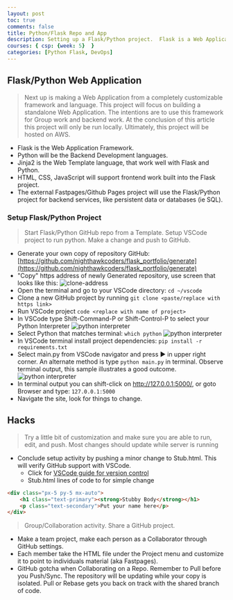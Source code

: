 ```yaml
---
layout: post
toc: true
comments: false
title: Python/Flask Repo and App
description: Setting up a Flask/Python project.  Flask is a Web Application framework written in Python.
courses: { csp: {week: 5}  }
categories: [Python Flask, DevOps]
---
```


## Flask/Python Web Application
> Next up is making a Web Application from a completely customizable framework and language.  This project will focus on building a standalone Web Application.  The intentions are to use this framework for Group work and backend work.  At the conclusion of this article this project will only be run locally.  Ultimately, this project will be hosted on AWS.  
- Flask is the Web Application Framework.
- Python will be the Backend Development languages.
- Jinja2 is the Web Template language, that work well with Flask and Python.
- HTML, CSS, JavaScript will support frontend work built into the Flask project.
- The external Fastpages/Github Pages project will use the Flask/Python project for backend services, like persistent data or databases (ie SQL).

### Setup Flask/Python Project
> Start Flask/Python GitHub repo from a Template.  Setup VSCode project to run python.  Make a change and push to GitHub.
- Generate your own copy of repository GitHub: [https://github.com/nighthawkcoders/flask_portfolio/generate](https://github.com/nighthawkcoders/flask_portfolio/generate)
- "Copy" https address of newly Generated repository, use screen that looks like this:
![clone-address]({{site.baseurl}}/images/flask-python-repo/clone_http_address.png)
- Open the terminal and go to your VSCode directory: `cd ~/vscode`
- Clone a new GitHub project by running `git clone <paste/replace with https link>`
- Run VSCode project `code <replace with name of project>`
- In VSCode type Shift-Command-P or Shift-Control-P to select your Python Interpreter
![python interpreter]({{site.baseurl}}/images/flask-python-repo/python_interpreter.png)
- Select Python that matches terminal: `which python`
![python interpreter]({{site.baseurl}}/images/flask-python-repo/python_conda.png)
- In VSCode terminal install project dependencies: `pip install -r requirements.txt`
- Select main.py from VSCode navigator and press ▶️ in upper right corner. An alternate method is type `python main.py` in terminal.  Observe terminal output, this sample illustrates a good outcome.
![python interpreter]({{site.baseurl}}/images/flask-python-repo/python_terminal_output.png)
- In terminal output you can shift-click on http://127.0.0.1:5000/, or goto Browser and type: `127.0.0.1:5000`
- Navigate the site, look for things to change.


## Hacks
> Try a little bit of customization and make sure you are able to run, edit, and push.  Most changes should update while server is running

- Conclude setup activity by pushing a minor change to Stub.html.  This will verify GitHub support with VSCode.   
    - Click for [VSCode guide for version control](https://code.visualstudio.com/docs/editor/versioncontrol#_git-support)
    - Stub.html lines of code to for simple change

```html
<div class="px-5 py-5 mx-auto">
    <h1 class="text-primary"><strong>Stubby Body</strong></h1>
    <p class="text-secondary">Put your name here</p>
</div>
```

>  Group/Collaboration activity. Share a GitHub project.
- Make a team project, make each person as a Collaborator through GitHub settings.
- Each member take the HTML file under the Project menu and customize it to point to individuals material (aka Fastpages).
- GitHub gotcha when Collaborating on a Repo.  Remember to Pull before you Push/Sync.  The repository will be updating while your copy is isolated.  Pull or Rebase gets you back on track with the shared branch of code.
